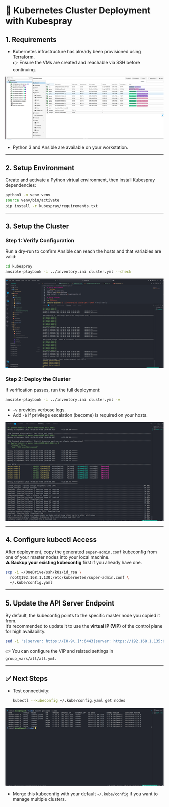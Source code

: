 # 🚀 Kubernetes Cluster Deployment with Kubespray

## 1. Requirements
- Kubernetes infrastructure has already been provisioned using [Terraform](../../tf/proxmox/main.tf).  
  👉 Ensure the VMs are created and reachable via SSH before continuing.  

![Proxmox Infrastructure](docs/proxmox.png)

- Python 3 and Ansible are available on your workstation.  

---

## 2. Setup Environment
Create and activate a Python virtual environment, then install Kubespray dependencies:

```bash
python3 -m venv venv
source venv/bin/activate
pip install -r kubespray/requirements.txt
```

---

## 3. Setup the Cluster

### Step 1: Verify Configuration
Run a dry-run to confirm Ansible can reach the hosts and that variables are valid:

```bash
cd kubespray
ansible-playbook -i ../inventory.ini cluster.yml --check
```

![Ansible Dry Run](docs/ansible-during-deploying.png)

### Step 2: Deploy the Cluster
If verification passes, run the full deployment:

```bash
ansible-playbook -i ../inventory.ini cluster.yml -v
```

- `-v` provides verbose logs.  
- Add `-b` if privilege escalation (become) is required on your hosts.  

![Ansible Successful Deployment](docs/ansible-succesfully-deploy.png)

---

## 4. Configure kubectl Access

After deployment, copy the generated `super-admin.conf` kubeconfig from one of your master nodes into your local machine.  
⚠️ **Backup your existing kubeconfig** first if you already have one.

```bash
scp -i ~/OneDrive/ssh/k8s/id_rsa \
  root@192.168.1.130:/etc/kubernetes/super-admin.conf \
  ~/.kube/config.yaml
```

---

## 5. Update the API Server Endpoint

By default, the kubeconfig points to the specific master node you copied it from.  
It’s recommended to update it to use the **virtual IP (VIP)** of the control plane for high availability.  

```bash
sed -i 's|server: https://[0-9\.]*:6443|server: https://192.168.1.135:6443|' ~/.kube/config.yaml
```

👉 You can configure the VIP and related settings in `group_vars/all/all.yml`.  

---

## ✅ Next Steps
- Test connectivity:
  ```bash
  kubectl --kubeconfig ~/.kube/config.yaml get nodes
  ```

![kubectl get nodes](docs/kubectl_get_nodes.png)

- Merge this kubeconfig with your default `~/.kube/config` if you want to manage multiple clusters.  